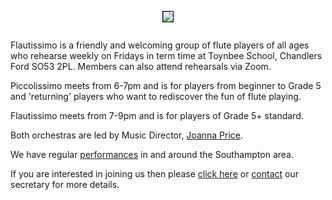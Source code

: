 
<div align="center">
    <img src="https://lynneflute.github.io/Flautissimo/imgs/romsey2022.jpg" style = "margin: 1em; border: 1px solid black; padding: 0" > 
        </div>
 <p></p>
Flautissimo is a friendly and welcoming group of flute players of all ages who rehearse weekly on Fridays in term time at Toynbee School, Chandlers Ford SO53 2PL. Members can also attend rehearsals via Zoom.

Piccolissimo meets from 6-7pm and is for players from beginner to Grade 5 and 'returning' players who want to rediscover the fun of flute playing.  

Flautissimo meets from 7-9pm and is for players of Grade 5+ standard.

Both orchestras are led by Music Director, <a href = "musicdirector"> Joanna Price</a>.

We have regular [performances](https://lynneflute.github.io/Flautissimo/performances) in and around the Southampton area.

If you are interested in joining us then please [click here](https://lynneflute.github.io/Flautissimo/about) or <a href="mailto:secretary@flautissimo.com">contact</a> our secretary for more details.
